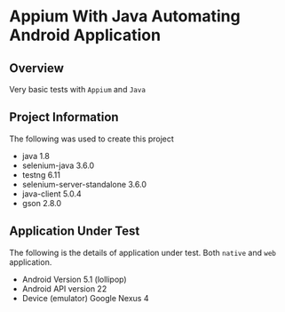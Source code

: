 # Appium With Java Automating Android Application

## Overview 
Very basic tests with `Appium` and `Java`

## Project Information
The following was used to create this project
* java 1.8
* selenium-java 3.6.0
* testng 6.11
* selenium-server-standalone 3.6.0
* java-client 5.0.4
* gson 2.8.0

## Application Under Test
The following is the details of application under test. Both `native` and `web` application.
* Android Version 5.1 (lollipop)
* Android API version 22
* Device (emulator) Google Nexus 4

